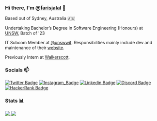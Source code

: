 ### Hi there, I'm [@farisjalal](https://github.com/farisjalal/) 👋

Based out of Sydney, Australia 🇦🇺

Undertaking Bachelor’s Degree in Software Engineering (Honours) at [UNSW](https://en.wikipedia.org/wiki/University_of_New_South_Wales), Batch of '23

IT Subcom Member at [@unswwit](https://github.com/unswwit). Responsibilities mainly include dev and maintenance of their [website](https://unswwit.com/#/).

Previously Intern at [Walkerscott](https://walkerscott.co/).


### Socials 📫 

[![Twitter Badge](https://img.shields.io/badge/-@faris__jalal-1ca0f1?style=flat-square&labelColor=1ca0f1&logo=twitter&logoColor=white&link=https://twitter.com/faris__jalal)](https://twitter.com/faris__jalal) 
[![Instagram_Badge](https://img.shields.io/badge/-@faris__jalal-fafafa?style=flat-square&logo=Instagram&logoColor=white&color=black&link=https://www.instagram.com/faris__jalal/)](https://instagram.com/faris__jalal)
[![Linkedin Badge](https://img.shields.io/badge/-Faris%20Jalal-blue?style=flat-square&logo=Linkedin&logoColor=white&link=https://www.linkedin.com/in/farisjalal/)](https://www.linkedin.com/in/farisjalal/)
[![Discord Badge](https://img.shields.io/badge/-Purplemaze%20%238272-738ADB?style=flat-square&logo=discord&logoColor=white&link=https://www.discordapp.com/users/208856802459123712/)](https://www.discordapp.com/users/208856802459123712/)
[![HackerRank Badge](https://img.shields.io/badge/farisjalal-1ba94c?style=flat-square&logo=hackerrank&logoColor=white&link=https://www.hackerrank.com/farisjalal/)](https://www.hackerrank.com/farisjalal/)


### Stats 📊 

<a href="https://github.com/anuraghazra/github-readme-stats">
  <img align="center" src="https://github-readme-stats.vercel.app/api?username=farisjalal&show_icons=true&theme=vue&count_private=true" />
</a>
<a href="https://github.com/anuraghazra/github-readme-stats">
  <img align="center" src="https://github-readme-stats.vercel.app/api/top-langs/?username=farisjalal&?hide=ruby&theme=vue&langs_count=10&layout=compact" />
</a>


<!--
**farisjalal/farisjalal** is a ✨ _special_ ✨ repository because its `README.md` (this file) appears on your GitHub profile.

Here are some ideas to get you started:

- 🔭 I’m currently working on ...
- 🌱 I’m currently learning ...
- 👯 I’m looking to collaborate on ...
- 🤔 I’m looking for help with ...
- 💬 Ask me about ...
- 📫 How to reach me: ...
- 😄 Pronouns: ...
- ⚡ Fun fact: ...
[![Wesbite](https://img.shields.io/badge/-My%20Website-green?style=flat-square&logo=Web&logoColor=white&link=https://xxx.yy)](https://xxx.yy)
-->
